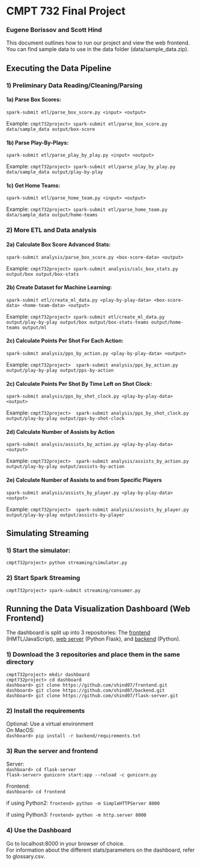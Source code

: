 # CMPT 732 Final Project
### Eugene Borissov and Scott Hind

This document outlines how to run our project and view the web frontend. You can find sample data to use in the data folder (data/sample_data.zip).

## Executing the Data Pipeline
### 1) Preliminary Data Reading/Cleaning/Parsing
#### 1a) Parse Box Scores:
`spark-submit etl/parse_box_score.py <input> <output>`  

Example: `cmpt732project> spark-submit etl/parse_box_score.py data/sample_data output/box-score`

#### 1b) Parse Play-By-Plays:
`spark-submit etl/parse_play_by_play.py <input> <output>`  

Example: `cmpt732project> spark-submit etl/parse_play_by_play.py data/sample_data output/play-by-play`

#### 1c) Get Home Teams:
`spark-submit etl/parse_home_team.py <input> <output>`

Example:  `cmpt732project> spark-submit etl/parse_home_team.py data/sample_data output/home-teams`


### 2) More ETL and Data analysis
#### 2a) Calculate Box Score Advanced Stats:
`spark-submit analysis/parse_box_score.py <box-score-data> <output>`  

Example: `cmpt732project> spark-submit analysis/calc_box_stats.py output/box output/box-stats`

#### 2b) Create Dataset for Machine Learning:
`spark-submit etl/create_ml_data.py <play-by-play-data> <box-score-data> <home-team-data> <output>`

Example: `cmpt732project> spark-submit etl/create_ml_data.py output/play-by-play output/box output/box-stats-teams output/home-teams output/ml`

#### 2c) Calculate Points Per Shot For Each Action:
`spark-submit analysis/pps_by_action.py <play-by-play-data> <output>`

Example: `cmpt732project>  spark-submit analysis/pps_by_action.py output/play-by-play output/pps-by-action`

#### 2c) Calculate Points Per Shot By Time Left on Shot Clock:
`spark-submit analysis/pps_by_shot_clock.py <play-by-play-data> <output>`

Example: `cmpt732project>  spark-submit analysis/pps_by_shot_clock.py output/play-by-play output/pps-by-shot-clock`

#### 2d) Calculate Number of Assists by Action
`spark-submit analysis/assists_by_action.py <play-by-play-data> <output>`

Example: `cmpt732project>  spark-submit analysis/assists_by_action.py output/play-by-play output/assists-by-action`

#### 2e) Calculate Number of Assists to and from Specific Players
`spark-submit analysis/assists_by_player.py <play-by-play-data> <output>`

Example: `cmpt732project>  spark-submit analysis/assists_by_player.py output/play-by-play output/assists-by-player`



## Simulating Streaming
### 1) Start the simulator:
`cmpt732project> python streaming/simulator.py`

### 2) Start Spark Streaming
`cmpt732project> spark-submit streaming/consumer.py`

## Running the Data Visualization Dashboard (Web Frontend)

The dashboard is split up into 3 repositories: The [frontend](https://github.com/shind07/frontend.git) (HMTL/JavaScript), [web server](https://github.com/shind07/backend.git) (Python Flask), and [backend](https://github.com/shind07/flask-server.git) (Python).

### 1) Download the 3 repositories and place them in the same directory

`cmpt732project> mkdir dashboard`  
`cmpt732project> cd dashboard`  
`dashboard> git clone https://github.com/shind07/frontend.git`  
`dashboard> git clone https://github.com/shind07/backend.git`  
`dashboard> git clone https://github.com/shind07/flask-server.git`  

### 2) Install the requirements

Optional: Use a virtual environment  
On MacOS:  
`dashboard> pip install -r backend/requirements.txt`

### 3) Run the server and frontend

Server:  
`dashboard> cd flask-server`    
`flask-server> gunicorn start:app --reload -c gunicorn.py`  

Frontend:  
`dashboard> cd frontend`    

if using Python2:
`frontend> python -m SimpleHTTPServer 8000`  

if using Python3:
`frontend> python -m http.server 8000`  

### 4) Use the Dashboard

Go to localhost:8000 in your browser of choice.  
For information about the different stats/parameters on the dashboard, refer to glossary.csv.
